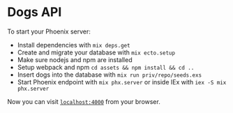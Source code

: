 # Dogs API

To start your Phoenix server:

  * Install dependencies with `mix deps.get`
  * Create and migrate your database with `mix ecto.setup`
  * Make sure nodejs and npm are installed
  * Setup webpack and npm `cd assets && npm install && cd ..`
  * Insert dogs into the database with `mix run priv/repo/seeds.exs`
  * Start Phoenix endpoint with `mix phx.server` or inside IEx with `iex -S mix phx.server`

Now you can visit [`localhost:4000`](http://localhost:4000) from your browser.
